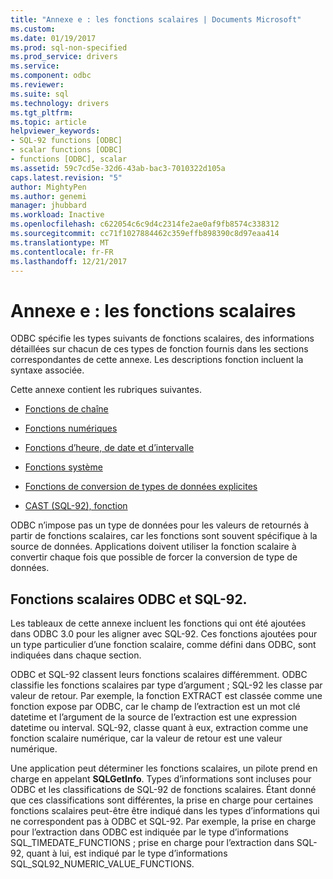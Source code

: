 ```yaml
---
title: "Annexe e : les fonctions scalaires | Documents Microsoft"
ms.custom: 
ms.date: 01/19/2017
ms.prod: sql-non-specified
ms.prod_service: drivers
ms.service: 
ms.component: odbc
ms.reviewer: 
ms.suite: sql
ms.technology: drivers
ms.tgt_pltfrm: 
ms.topic: article
helpviewer_keywords:
- SQL-92 functions [ODBC]
- scalar functions [ODBC]
- functions [ODBC], scalar
ms.assetid: 59c7cd5e-32d6-43ab-bac3-7010322d105a
caps.latest.revision: "5"
author: MightyPen
ms.author: genemi
manager: jhubbard
ms.workload: Inactive
ms.openlocfilehash: c622054c6c9d4c2314fe2ae0af9fb8574c338312
ms.sourcegitcommit: cc71f1027884462c359effb898390c8d97eaa414
ms.translationtype: MT
ms.contentlocale: fr-FR
ms.lasthandoff: 12/21/2017
---
```

# <a name="appendix-e-scalar-functions"></a>Annexe e : les fonctions scalaires
ODBC spécifie les types suivants de fonctions scalaires, des informations détaillées sur chacun de ces types de fonction fournis dans les sections correspondantes de cette annexe. Les descriptions fonction incluent la syntaxe associée.  
  
 Cette annexe contient les rubriques suivantes.  
  
-   [Fonctions de chaîne](../../../odbc/reference/appendixes/string-functions.md)  
  
-   [Fonctions numériques](../../../odbc/reference/appendixes/numeric-functions.md)  
  
-   [Fonctions d’heure, de date et d’intervalle](../../../odbc/reference/appendixes/time-date-and-interval-functions.md)  
  
-   [Fonctions système](../../../odbc/reference/appendixes/system-functions.md)  
  
-   [Fonctions de conversion de types de données explicites](../../../odbc/reference/appendixes/explicit-data-type-conversion-function.md)  
  
-   [CAST (SQL-92), fonction](../../../odbc/reference/appendixes/sql-92-cast-function.md)  
  
 ODBC n’impose pas un type de données pour les valeurs de retournés à partir de fonctions scalaires, car les fonctions sont souvent spécifique à la source de données. Applications doivent utiliser la fonction scalaire à convertir chaque fois que possible de forcer la conversion de type de données.  
  
## <a name="odbc-and-sql-92-scalar-functions"></a>Fonctions scalaires ODBC et SQL-92.  
 Les tableaux de cette annexe incluent les fonctions qui ont été ajoutées dans ODBC 3.0 pour les aligner avec SQL-92. Ces fonctions ajoutées pour un type particulier d’une fonction scalaire, comme défini dans ODBC, sont indiquées dans chaque section.  
  
 ODBC et SQL-92 classent leurs fonctions scalaires différemment. ODBC classifie les fonctions scalaires par type d’argument ; SQL-92 les classe par valeur de retour. Par exemple, la fonction EXTRACT est classée comme une fonction expose par ODBC, car le champ de l’extraction est un mot clé datetime et l’argument de la source de l’extraction est une expression datetime ou interval. SQL-92, classe quant à eux, extraction comme une fonction scalaire numérique, car la valeur de retour est une valeur numérique.  
  
 Une application peut déterminer les fonctions scalaires, un pilote prend en charge en appelant **SQLGetInfo**. Types d’informations sont incluses pour ODBC et les classifications de SQL-92 de fonctions scalaires. Étant donné que ces classifications sont différentes, la prise en charge pour certaines fonctions scalaires peut-être être indiqué dans les types d’informations qui ne correspondent pas à ODBC et SQL-92. Par exemple, la prise en charge pour l’extraction dans ODBC est indiquée par le type d’informations SQL_TIMEDATE_FUNCTIONS ; prise en charge pour l’extraction dans SQL-92, quant à lui, est indiqué par le type d’informations SQL_SQL92_NUMERIC_VALUE_FUNCTIONS.
